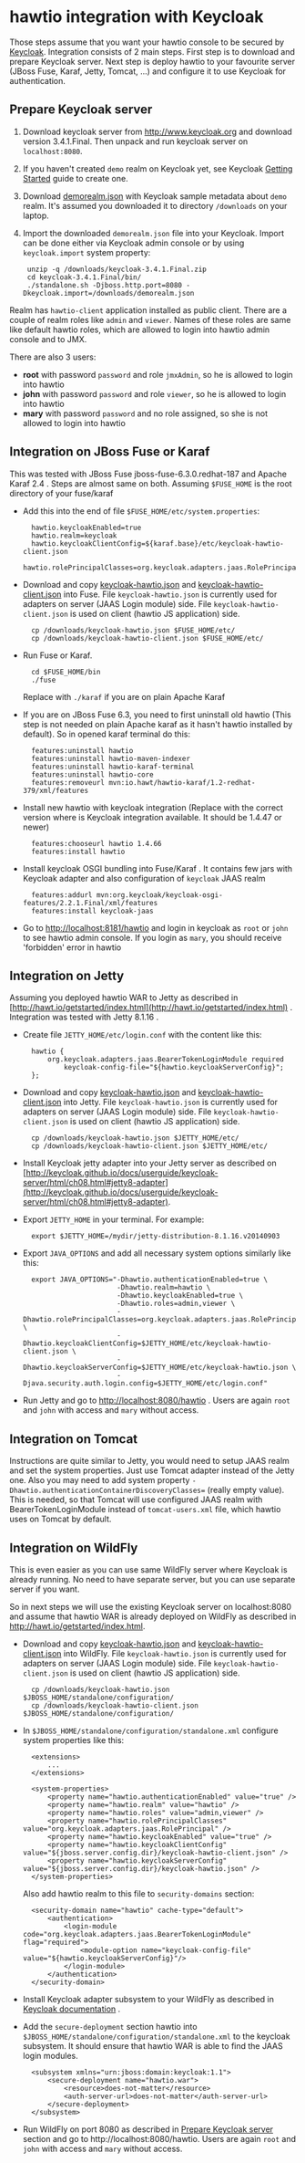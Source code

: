 hawtio integration with Keycloak
================================

Those steps assume that you want your hawtio console to be secured by [Keycloak](http://www.keycloak.org). Integration consists of 2 main steps. First step is to download and prepare Keycloak server. Next step is deploy hawtio to your favourite server (JBoss Fuse, Karaf, Jetty, Tomcat, ...) and configure it to use Keycloak for authentication.

Prepare Keycloak server
-----------------------

1. Download keycloak server from http://www.keycloak.org and download version 3.4.1.Final.
Then unpack and run keycloak server on `localhost:8080`.

2. If you haven't created `demo` realm on Keycloak yet, see Keycloak [Getting Started](http://www.keycloak.org/docs/3.4/getting_started/index.html#creating-a-realm-and-user) guide to create one.

3. Download [demorealm.json](https://github.com/keycloak/keycloak/blob/3.4.1.Final/examples/fuse/demorealm.json) with Keycloak sample metadata about `demo` realm. It's assumed you downloaded it to directory `/downloads` on your laptop.

4. Import the downloaded `demorealm.json` file into your Keycloak. Import can be done either via Keycloak admin console or by using `keycloak.import` system property:
    
        unzip -q /downloads/keycloak-3.4.1.Final.zip
        cd keycloak-3.4.1.Final/bin/
        ./standalone.sh -Djboss.http.port=8080 -Dkeycloak.import=/downloads/demorealm.json

Realm has `hawtio-client` application installed as public client. There are a couple of realm roles like `admin` and `viewer`. Names of these roles are same like default hawtio roles, which are allowed to login into hawtio admin console and to JMX.

There are also 3 users:

* **root** with password `password` and role `jmxAdmin`, so he is allowed to login into hawtio
* **john** with password `password` and role `viewer`, so he is allowed to login into hawtio
* **mary** with password `password` and no role assigned, so she is not allowed to login into hawtio


Integration on JBoss Fuse or Karaf
----------------------------------

This was tested with JBoss Fuse jboss-fuse-6.3.0.redhat-187 and Apache Karaf 2.4 . Steps are almost same on both. Assuming `$FUSE_HOME` is the root directory of your fuse/karaf

* Add this into the end of file `$FUSE_HOME/etc/system.properties`:
    
        hawtio.keycloakEnabled=true
        hawtio.realm=keycloak
        hawtio.keycloakClientConfig=${karaf.base}/etc/keycloak-hawtio-client.json
        hawtio.rolePrincipalClasses=org.keycloak.adapters.jaas.RolePrincipal,org.apache.karaf.jaas.boot.principal.RolePrincipal

* Download and copy [keycloak-hawtio.json](keycloak-hawtio.json) and [keycloak-hawtio-client.json](keycloak-hawtio-client.json) into Fuse.
File `keycloak-hawtio.json` is currently used for adapters on server (JAAS Login module) side. File `keycloak-hawtio-client.json` is used on client (hawtio JS application) side.
    
        cp /downloads/keycloak-hawtio.json $FUSE_HOME/etc/
        cp /downloads/keycloak-hawtio-client.json $FUSE_HOME/etc/

* Run Fuse or Karaf.
    
        cd $FUSE_HOME/bin
        ./fuse
    
    Replace with `./karaf` if you are on plain Apache Karaf

* If you are on JBoss Fuse 6.3, you need to first uninstall old hawtio (This step is not needed on plain Apache karaf as it hasn't hawtio installed by default). So in opened karaf terminal do this:
    
        features:uninstall hawtio
        features:uninstall hawtio-maven-indexer
        features:uninstall hawtio-karaf-terminal
        features:uninstall hawtio-core
        features:removeurl mvn:io.hawt/hawtio-karaf/1.2-redhat-379/xml/features

* Install new hawtio with keycloak integration (Replace with the correct version where is Keycloak integration available. It should be 1.4.47 or newer)
    
        features:chooseurl hawtio 1.4.66
        features:install hawtio

* Install keycloak OSGI bundling into Fuse/Karaf . It contains few jars with Keycloak adapter and also configuration of `keycloak` JAAS realm
    
        features:addurl mvn:org.keycloak/keycloak-osgi-features/2.2.1.Final/xml/features
        features:install keycloak-jaas

* Go to [http://localhost:8181/hawtio](http://localhost:8181/hawtio) and login in keycloak as `root` or `john` to see hawtio admin console.
If you login as `mary`, you should receive 'forbidden' error in hawtio


Integration on Jetty
--------------------

Assuming you deployed hawtio WAR to Jetty as described in [http://hawt.io/getstarted/index.html](http://hawt.io/getstarted/index.html) .
Integration was tested with Jetty 8.1.16 .

* Create file `JETTY_HOME/etc/login.conf` with the content like this:
    
        hawtio {
            org.keycloak.adapters.jaas.BearerTokenLoginModule required
                keycloak-config-file="${hawtio.keycloakServerConfig}";
        };

* Download and copy [keycloak-hawtio.json](keycloak-hawtio.json) and [keycloak-hawtio-client.json](keycloak-hawtio-client.json) into Jetty.
  File `keycloak-hawtio.json` is currently used for adapters on server (JAAS Login module) side. File `keycloak-hawtio-client.json` is used on client (hawtio JS application) side.
    
        cp /downloads/keycloak-hawtio.json $JETTY_HOME/etc/
        cp /downloads/keycloak-hawtio-client.json $JETTY_HOME/etc/

* Install Keycloak jetty adapter into your Jetty server as described on [http://keycloak.github.io/docs/userguide/keycloak-server/html/ch08.html#jetty8-adapter](http://keycloak.github.io/docs/userguide/keycloak-server/html/ch08.html#jetty8-adapter).

* Export `JETTY_HOME` in your terminal. For example:
    
        export $JETTY_HOME=/mydir/jetty-distribution-8.1.16.v20140903

* Export `JAVA_OPTIONS` and add all necessary system options similarly like this:
    
        export JAVA_OPTIONS="-Dhawtio.authenticationEnabled=true \
                             -Dhawtio.realm=hawtio \
                             -Dhawtio.keycloakEnabled=true \
                             -Dhawtio.roles=admin,viewer \
                             -Dhawtio.rolePrincipalClasses=org.keycloak.adapters.jaas.RolePrincipal \
                             -Dhawtio.keycloakClientConfig=$JETTY_HOME/etc/keycloak-hawtio-client.json \
                             -Dhawtio.keycloakServerConfig=$JETTY_HOME/etc/keycloak-hawtio.json \
                             -Djava.security.auth.login.config=$JETTY_HOME/etc/login.conf"

* Run Jetty and go to [http://localhost:8080/hawtio](http://localhost:8080/hawtio) . Users are again `root` and `john` with access and `mary` without access.


Integration on Tomcat
---------------------

Instructions are quite similar to Jetty, you would need to setup JAAS realm and set the system properties. Just use Tomcat adapter instead of the Jetty one. Also you may need to add system property `-Dhawtio.authenticationContainerDiscoveryClasses=` (really empty value). This is needed, so that Tomcat will use configured JAAS realm with BearerTokenLoginModule instead of `tomcat-users.xml` file, which hawtio uses on Tomcat by default.


Integration on WildFly
----------------------

This is even easier as you can use same WildFly server where Keycloak is already running. No need to have separate server, but you can use separate server if you want.

So in next steps we will use the existing Keycloak server on localhost:8080 and assume that hawtio WAR is already deployed on WildFly as
described in http://hawt.io/getstarted/index.html.

* Download and copy [keycloak-hawtio.json](keycloak-hawtio.json) and [keycloak-hawtio-client.json](keycloak-hawtio-client.json) into WildFly.
  File `keycloak-hawtio.json` is currently used for adapters on server (JAAS Login module) side. File `keycloak-hawtio-client.json` is used on client (hawtio JS application) side.
    
        cp /downloads/keycloak-hawtio.json $JBOSS_HOME/standalone/configuration/
        cp /downloads/keycloak-hawtio-client.json $JBOSS_HOME/standalone/configuration/

* In `$JBOSS_HOME/standalone/configuration/standalone.xml` configure system properties like this:
    
        <extensions>
            ...
        </extensions>

        <system-properties>
            <property name="hawtio.authenticationEnabled" value="true" />
            <property name="hawtio.realm" value="hawtio" />
            <property name="hawtio.roles" value="admin,viewer" />
            <property name="hawtio.rolePrincipalClasses" value="org.keycloak.adapters.jaas.RolePrincipal" />
            <property name="hawtio.keycloakEnabled" value="true" />
            <property name="hawtio.keycloakClientConfig" value="${jboss.server.config.dir}/keycloak-hawtio-client.json" />
            <property name="hawtio.keycloakServerConfig" value="${jboss.server.config.dir}/keycloak-hawtio.json" />
        </system-properties>
    
    Also add hawtio realm to this file to `security-domains` section:
    
        <security-domain name="hawtio" cache-type="default">
            <authentication>
                <login-module code="org.keycloak.adapters.jaas.BearerTokenLoginModule" flag="required">
                    <module-option name="keycloak-config-file" value="${hawtio.keycloakServerConfig}"/>
                </login-module>
            </authentication>
        </security-domain>

* Install Keycloak adapter subsystem to your WildFly as described in [Keycloak documentation](http://www.keycloak.org) .

* Add the `secure-deployment` section hawtio into `$JBOSS_HOME/standalone/configuration/standalone.xml`  to the keycloak subsystem. It should ensure that hawtio WAR is able to find the JAAS login modules.
    
        <subsystem xmlns="urn:jboss:domain:keycloak:1.1">
            <secure-deployment name="hawtio.war">
                <resource>does-not-matter</resource>
                <auth-server-url>does-not-matter</auth-server-url>
            </secure-deployment>
        </subsystem>

* Run WildFly on port 8080 as described in [Prepare Keycloak server](#prepare-keycloak-server) section and go to http://localhost:8080/hawtio. Users are again `root` and `john` with access and `mary` without access.
